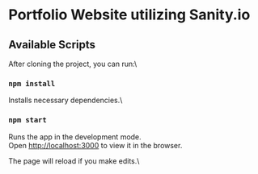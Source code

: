 # Portfolio Website utilizing Sanity.io

## Available Scripts

After cloning the project, you can run:\

### `npm install`

Installs necessary dependencies.\

### `npm start`

Runs the app in the development mode.\
Open [http://localhost:3000](http://localhost:3000) to view it in the browser.

The page will reload if you make edits.\
